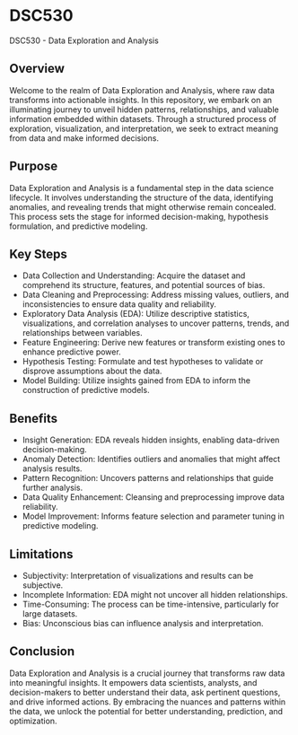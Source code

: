 # DSC530
DSC530 - Data Exploration and Analysis

## Overview
Welcome to the realm of Data Exploration and Analysis, where raw data transforms into actionable insights. In this repository, we embark on an illuminating journey to unveil hidden patterns, relationships, and valuable information embedded within datasets. Through a structured process of exploration, visualization, and interpretation, we seek to extract meaning from data and make informed decisions.

## Purpose
Data Exploration and Analysis is a fundamental step in the data science lifecycle. It involves understanding the structure of the data, identifying anomalies, and revealing trends that might otherwise remain concealed. This process sets the stage for informed decision-making, hypothesis formulation, and predictive modeling.

## Key Steps
- Data Collection and Understanding: Acquire the dataset and comprehend its structure, features, and potential sources of bias.
- Data Cleaning and Preprocessing: Address missing values, outliers, and inconsistencies to ensure data quality and reliability.
- Exploratory Data Analysis (EDA): Utilize descriptive statistics, visualizations, and correlation analyses to uncover patterns, trends, and relationships between variables.
- Feature Engineering: Derive new features or transform existing ones to enhance predictive power.
- Hypothesis Testing: Formulate and test hypotheses to validate or disprove assumptions about the data.
- Model Building: Utilize insights gained from EDA to inform the construction of predictive models.

## Benefits
- Insight Generation: EDA reveals hidden insights, enabling data-driven decision-making.
- Anomaly Detection: Identifies outliers and anomalies that might affect analysis results.
- Pattern Recognition: Uncovers patterns and relationships that guide further analysis.
- Data Quality Enhancement: Cleansing and preprocessing improve data reliability.
- Model Improvement: Informs feature selection and parameter tuning in predictive modeling.
  
## Limitations
- Subjectivity: Interpretation of visualizations and results can be subjective.
- Incomplete Information: EDA might not uncover all hidden relationships.
- Time-Consuming: The process can be time-intensive, particularly for large datasets.
- Bias: Unconscious bias can influence analysis and interpretation.
  
## Conclusion
Data Exploration and Analysis is a crucial journey that transforms raw data into meaningful insights. It empowers data scientists, analysts, and decision-makers to better understand their data, ask pertinent questions, and drive informed actions. By embracing the nuances and patterns within the data, we unlock the potential for better understanding, prediction, and optimization.
